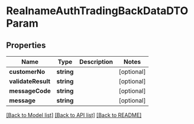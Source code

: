 # RealnameAuthTradingBackDataDTOParam

## Properties
Name | Type | Description | Notes
------------ | ------------- | ------------- | -------------
**customerNo** | **string** |  | [optional] 
**validateResult** | **string** |  | [optional] 
**messageCode** | **string** |  | [optional] 
**message** | **string** |  | [optional] 

[[Back to Model list]](../README.md#documentation-for-models) [[Back to API list]](../README.md#documentation-for-api-endpoints) [[Back to README]](../README.md)



